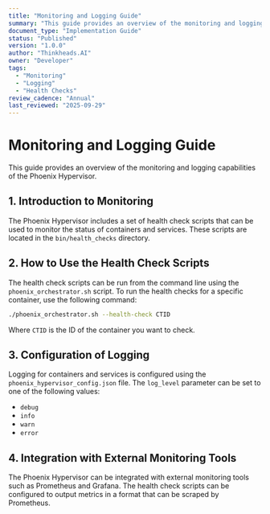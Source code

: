 ```yaml
---
title: "Monitoring and Logging Guide"
summary: "This guide provides an overview of the monitoring and logging capabilities of the Phoenix Hypervisor."
document_type: "Implementation Guide"
status: "Published"
version: "1.0.0"
author: "Thinkheads.AI"
owner: "Developer"
tags:
  - "Monitoring"
  - "Logging"
  - "Health Checks"
review_cadence: "Annual"
last_reviewed: "2025-09-29"
---
```


# Monitoring and Logging Guide

This guide provides an overview of the monitoring and logging capabilities of the Phoenix Hypervisor.

## 1. Introduction to Monitoring

The Phoenix Hypervisor includes a set of health check scripts that can be used to monitor the status of containers and services. These scripts are located in the `bin/health_checks` directory.

## 2. How to Use the Health Check Scripts

The health check scripts can be run from the command line using the `phoenix_orchestrator.sh` script. To run the health checks for a specific container, use the following command:

```bash
./phoenix_orchestrator.sh --health-check CTID
```

Where `CTID` is the ID of the container you want to check.

## 3. Configuration of Logging

Logging for containers and services is configured using the `phoenix_hypervisor_config.json` file. The `log_level` parameter can be set to one of the following values:

*   `debug`
*   `info`
*   `warn`
*   `error`

## 4. Integration with External Monitoring Tools

The Phoenix Hypervisor can be integrated with external monitoring tools such as Prometheus and Grafana. The health check scripts can be configured to output metrics in a format that can be scraped by Prometheus.